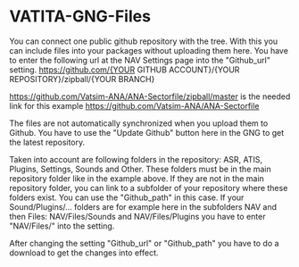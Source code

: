 # VATITA-GNG-Files

You can connect one public github repository with the tree. With this you can include files into your packages without uploading them here.
You have to enter the following url at the NAV Settings page into the "Github_url" setting.
https://github.com/{YOUR GITHUB ACCOUNT}/{YOUR REPOSITORY}/zipball/{YOUR BRANCH}

https://github.com/Vatsim-ANA/ANA-Sectorfile/zipball/master
is the needed link for this example
https://github.com/Vatsim-ANA/ANA-Sectorfile

The files are not automatically synchronized when you upload them to Github. You have to use the "Update Github" button here in the GNG to get the latest repository.

Taken into account are following folders in the repository: ASR, ATIS, Plugins, Settings, Sounds and Other. These folders must be in the main repository folder like in the example above.
If they are not in the main repository folder, you can link to a subfolder of your repository where these folders exist.
You can use the "Github_path" in this case. If your Sound/Plugins/... folders are for example here in the subfolders NAV and then Files: NAV/Files/Sounds and NAV/Files/Plugins you have to enter "NAV/Files/" into the setting.

After changing the setting "Github_url" or "Github_path" you have to do a download to get the changes into effect.
